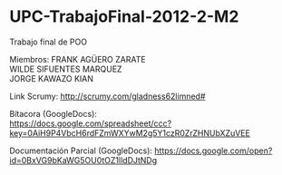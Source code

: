 UPC-TrabajoFinal-2012-2-M2
==========================

Trabajo final de POO

Miembros:
FRANK AGÜERO ZARATE                                                                                       
WILDE SIFUENTES MARQUEZ                                                                                      
JORGE KAWAZO KIAN                                                                                         

Link Scrumy:
http://scrumy.com/gladness62limned#

Bítacora (GoogleDocs):                                                                             
https://docs.google.com/spreadsheet/ccc?key=0AiH9P4VbcH6rdFZmWXYwM2g5Y1czR0ZrZHNUbXZuVEE

Documentación Parcial (GoogleDocs):
https://docs.google.com/open?id=0BxVG9bKaWG5OU0tOZ1lldDJtNDg

